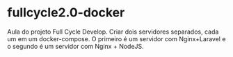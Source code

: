 # fullcycle2.0-docker
Aula do projeto Full Cycle Develop. Criar dois servidores separados, cada um em um docker-compose. O primeiro é um servidor com Nginx+Laravel e o segundo é um servidor com Nginx + NodeJS.
